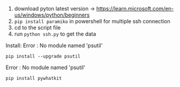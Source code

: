 1. download pyton latest version -> https://learn.microsoft.com/en-us/windows/python/beginners
2. ```pip install paramiko``` in powershell for multiple ssh connection
3. cd to the script file
4. run ```python ssh.py``` to get the data

Install:
Error : No module named 'psutil'
```
pip install --upgrade psutil
```
Error : No module named 'psutil'
```
pip install pywhatkit
```
